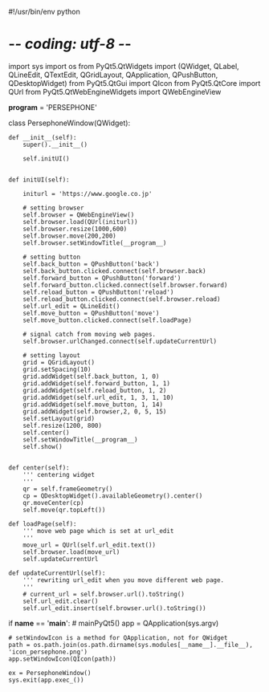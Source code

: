 #!/usr/bin/env python
# -*- coding: utf-8 -*-

import sys
import os
from PyQt5.QtWidgets import (QWidget, QLabel, QLineEdit, 
                             QTextEdit, QGridLayout, QApplication, QPushButton,  QDesktopWidget)
from PyQt5.QtGui import QIcon
from PyQt5.QtCore import QUrl
from PyQt5.QtWebEngineWidgets import QWebEngineView

__program__ = 'PERSEPHONE'


class PersephoneWindow(QWidget):

    def __init__(self):
        super().__init__()

        self.initUI()


    def initUI(self):

        initurl = 'https://www.google.co.jp'

        # setting browser
        self.browser = QWebEngineView()
        self.browser.load(QUrl(initurl))        
        self.browser.resize(1000,600)
        self.browser.move(200,200)
        self.browser.setWindowTitle(__program__)

        # setting button
        self.back_button = QPushButton('back')
        self.back_button.clicked.connect(self.browser.back)        
        self.forward_button = QPushButton('forward')
        self.forward_button.clicked.connect(self.browser.forward)
        self.reload_button = QPushButton('reload')
        self.reload_button.clicked.connect(self.browser.reload)
        self.url_edit = QLineEdit()
        self.move_button = QPushButton('move')
        self.move_button.clicked.connect(self.loadPage)

        # signal catch from moving web pages.
        self.browser.urlChanged.connect(self.updateCurrentUrl)

        # setting layout
        grid = QGridLayout()
        grid.setSpacing(10)
        grid.addWidget(self.back_button, 1, 0)
        grid.addWidget(self.forward_button, 1, 1)
        grid.addWidget(self.reload_button, 1, 2)
        grid.addWidget(self.url_edit, 1, 3, 1, 10)
        grid.addWidget(self.move_button, 1, 14)
        grid.addWidget(self.browser,2, 0, 5, 15)
        self.setLayout(grid) 
        self.resize(1200, 800)
        self.center()
        self.setWindowTitle(__program__)
        self.show()


    def center(self):
        ''' centering widget
        '''
        qr = self.frameGeometry()
        cp = QDesktopWidget().availableGeometry().center()
        qr.moveCenter(cp)
        self.move(qr.topLeft())

    def loadPage(self):
        ''' move web page which is set at url_edit
        '''
        move_url = QUrl(self.url_edit.text())
        self.browser.load(move_url)
        self.updateCurrentUrl

    def updateCurrentUrl(self):
        ''' rewriting url_edit when you move different web page.
        '''
        # current_url = self.browser.url().toString()
        self.url_edit.clear()
        self.url_edit.insert(self.browser.url().toString())

if __name__ == '__main__':
    # mainPyQt5()
    app = QApplication(sys.argv)

    # setWindowIcon is a method for QApplication, not for QWidget
    path = os.path.join(os.path.dirname(sys.modules[__name__].__file__), 'icon_persephone.png')
    app.setWindowIcon(QIcon(path))

    ex = PersephoneWindow()
    sys.exit(app.exec_())

<!---
lacto25315/lacto25315 is a ✨ special ✨ repository because its `README.md` (this file) appears on your GitHub profile.
You can click the Preview link to take a look at your changes.
--->
